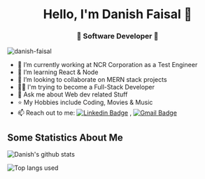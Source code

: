 
<h1 align="center"> Hello, I'm Danish Faisal 👋 </h1>
<h3 align="center">🚀 Software Developer 🚀</h3>

<p align="left"> <img src="https://visitor-badge.glitch.me/badge?page_id=danish-faisal" alt="danish-faisal" /> </p>

- 🔭 I’m currently working at NCR Corporation as a Test Engineer
- 🌱 I’m learning React & Node
- 👯 I’m looking to collaborate on MERN stack projects
- 👨‍💻 I'm trying to become a Full-Stack Developer
- 💬 Ask me about Web dev related Stuff
- ⭐️ My Hobbies include Coding, Movies & Music
- 📫 Reach out to me:  [![Linkedin Badge](https://img.shields.io/badge/-LinkedIn-blue?style=flat-square&logo=Linkedin&logoColor=white&link=)](https://www.linkedin.com/in/danish-faisal/) 
,  [![Gmail Badge](https://img.shields.io/badge/-Gmail-c14438?style=flat-square&logo=Gmail&logoColor=white&link=mailto:danishfaisal.wwe@gmail.com)](mailto:danishfaisal.wwe@gmail.com)

## Some Statistics About Me
![Danish's github stats](https://github-readme-stats.vercel.app/api?username=danish-faisal&&show_icons=true&title_color=ffffff&icon_color=bb2acf&text_color=daf7dc&bg_color=151515)<br>

![Top langs used](https://github-readme-stats.vercel.app/api/top-langs?username=danish-faisal&&show_icons=true&title_color=ffffff&icon_color=bb2acf&text_color=daf7dc&bg_color=151515)<br>
